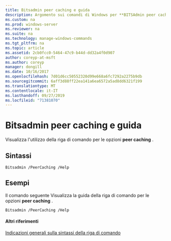 ```yaml
---
title: Bitsadmin peer caching e guida
description: Argomento sui comandi di Windows per **BITSAdmin peer caching e Help** -Visualizza l'utilizzo della riga di comando per le opzioni **peer caching** .
ms.custom: na
ms.prod: windows-server
ms.reviewer: na
ms.suite: na
ms.technology: manage-windows-commands
ms.tgt_pltfrm: na
ms.topic: article
ms.assetid: 2cb0fcc0-5464-47c9-b44d-dd32a4f0d907
author: coreyp-at-msft
ms.author: coreyp
manager: dongill
ms.date: 10/16/2017
ms.openlocfilehash: 7d01d6cc50552320d99e668a6fc7292a2275b9db
ms.sourcegitcommit: 6aff3d88ff22ea141a6ea6572a5ad8dd6321f199
ms.translationtype: MT
ms.contentlocale: it-IT
ms.lasthandoff: 09/27/2019
ms.locfileid: "71381070"
---
```

# <a name="bitsadmin-peercaching-and-help"></a>Bitsadmin peer caching e guida



Visualizza l'utilizzo della riga di comando per le opzioni **peer caching** .

## <a name="syntax"></a>Sintassi

```
Bitsadmin /PeerCaching /Help 
```

## <a name="BKMK_examples"></a>Esempi

Il comando seguente Visualizza la guida della riga di comando per le opzioni **peer caching** .
```
Bitsadmin /PeerCaching /Help
```

#### <a name="additional-references"></a>Altri riferimenti

[Indicazioni generali sulla sintassi della riga di comando](command-line-syntax-key.md)